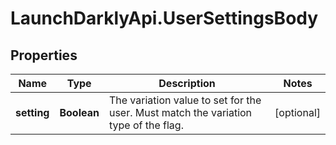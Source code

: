 # LaunchDarklyApi.UserSettingsBody

## Properties
Name | Type | Description | Notes
------------ | ------------- | ------------- | -------------
**setting** | **Boolean** | The variation value to set for the user. Must match the variation type of the flag.  | [optional] 


